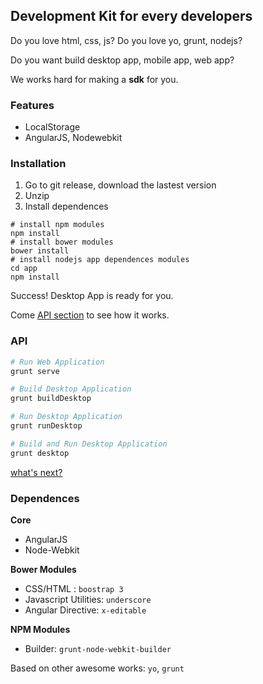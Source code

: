 ## Development Kit for every developers 

Do you love html, css, js? Do you love yo, grunt, nodejs?

Do you want build desktop app, mobile app, web app?

We works hard for making a **sdk** for you.

### Features

* LocalStorage
* AngularJS, Nodewebkit

### Installation

1. Go to git release, download the lastest version
2. Unzip
3. Install dependences

```
# install npm modules
npm install
# install bower modules
bower install
# install nodejs app dependences modules 
cd app
npm install 
```

Success! Desktop App is ready for you.

Come [API section](#api) to see how it works.

### API 

```sh
# Run Web Application 
grunt serve
```

```sh
# Build Desktop Application 
grunt buildDesktop
```

```sh
# Run Desktop Application 
grunt runDesktop
```

```sh
# Build and Run Desktop Application 
grunt desktop 
```

[what's next?](https://github.com/rain1024/desktop-app/issues?q=is%3Aissue+is%3Aopen)

### Dependences

**Core**

* AngularJS
* Node-Webkit

**Bower Modules**

* CSS/HTML : `boostrap 3`
* Javascript Utilities: `underscore`
* Angular Directive: `x-editable`

**NPM Modules**

* Builder: `grunt-node-webkit-builder`

Based on other awesome works: `yo`, `grunt`
